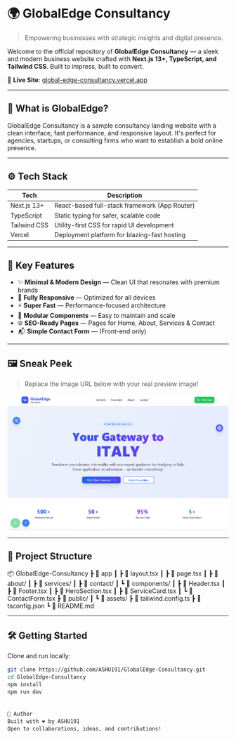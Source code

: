  # 🌍 GlobalEdge Consultancy
 
> Empowering businesses with strategic insights and digital presence.

Welcome to the official repository of **GlobalEdge Consultancy** — a sleek and modern business website crafted with **Next.js 13+, TypeScript, and Tailwind CSS**. Built to impress, built to convert.

🔗 **Live Site**: [global-edge-consultancy.vercel.app](https://global-edge-consultancy.vercel.app/)

---

## 🧠 What is GlobalEdge?

GlobalEdge Consultancy is a sample consultancy landing website with a clean interface, fast performance, and responsive layout. It's perfect for agencies, startups, or consulting firms who want to establish a bold online presence.

---

## ⚙️ Tech Stack

| Tech         | Description                                      |
|--------------|--------------------------------------------------|
| Next.js 13+  | React-based full-stack framework (App Router)    |
| TypeScript   | Static typing for safer, scalable code           |
| Tailwind CSS | Utility-first CSS for rapid UI development       |
| Vercel       | Deployment platform for blazing-fast hosting     |

---

## 🎯 Key Features

- ✨ **Minimal & Modern Design** — Clean UI that resonates with premium brands  
- 📱 **Fully Responsive** — Optimized for all devices  
- ⚡ **Super Fast** — Performance-focused architecture  
- 🧩 **Modular Components** — Easy to maintain and scale  
- 🌐 **SEO-Ready Pages** — Pages for Home, About, Services & Contact  
- 📬 **Simple Contact Form** — (Front-end only)  

---

## 🖼️ Sneak Peek

> Replace the image URL below with your real preview image!

![Website Screenshot](/q.png)

---

## 📁 Project Structure

📦 GlobalEdge-Consultancy
┣ 📂 app
┃ ┣ 📄 layout.tsx
┃ ┣ 📄 page.tsx
┃ ┣ 📂 about/
┃ ┣ 📂 services/
┃ ┣ 📂 contact/
┃ ┗ 📂 components/
┃ ┣ 📄 Header.tsx
┃ ┣ 📄 Footer.tsx
┃ ┣ 📄 HeroSection.tsx
┃ ┣ 📄 ServiceCard.tsx
┃ ┗ 📄 ContactForm.tsx
┣ 📂 public/
┃ ┗ 📂 assets/
┣ 📄 tailwind.config.ts
┣ 📄 tsconfig.json
┗ 📄 README.md


---

## 🛠️ Getting Started

Clone and run locally:

```bash
git clone https://github.com/ASHU191/GlobalEdge-Consultancy.git
cd GlobalEdge-Consultancy
npm install
npm run dev


🤝 Author
Built with ❤️ by ASHU191
Open to collaborations, ideas, and contributions!
